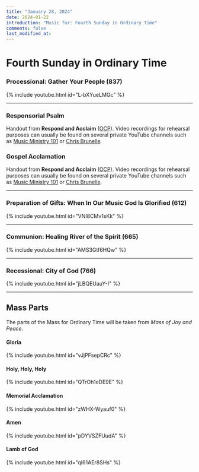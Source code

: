 ```yaml
---
title: "January 28, 2024"
date: 2024-01-22
introduction: "Music for: Fourth Sunday in Ordinary Time"
comments: false
last_modified_at: 
---
```


# Fourth Sunday in Ordinary Time

### Processional: Gather Your People (837)

{% include youtube.html id="L-bXYueLMGc" %} <br>

---

### Responsorial Psalm

Handout from **Respond and Acclaim** ([OCP](https://www.ocp.org/en-us)). Video recordings for rehearsal purposes can usually be found on several private YouTube channels such as [Music Ministry 101](https://www.youtube.com/@MusicMinistry101/videos) or [Chris Brunelle](https://www.youtube.com/@ChrisBrunelle/videos).

### Gospel Acclamation

Handout from **Respond and Acclaim** ([OCP](https://www.ocp.org/en-us)). Video recordings for rehearsal purposes can usually be found on several private YouTube channels such as [Music Ministry 101](https://www.youtube.com/@MusicMinistry101/videos) or [Chris Brunelle](https://www.youtube.com/@ChrisBrunelle/videos).

---

### Preparation of Gifts: When In Our Music God Is Glorified (612)

{% include youtube.html id="VNI8CMv1sKk" %} <br>

---

### Communion: Healing River of the Spirit (665)

{% include youtube.html id="AMS3Gtf6HQw" %} <br>

---

### Recessional: City of God (766)

{% include youtube.html id="jLBQEUauY-I" %} <br>

---

## Mass Parts

The parts of the Mass for Ordinary Time will be taken from *Mass of Joy and Peace*.

#### Gloria

{% include youtube.html id="vJjPFsepCRc" %} <br>


#### Holy, Holy, Holy

{% include youtube.html id="QTrOh1eDE9E" %} <br>


#### Memorial Acclamation

{% include youtube.html id="zWHX-Wyauf0" %} <br>


#### Amen

{% include youtube.html id="pDYVSZFUudA" %} <br>


#### Lamb of God

{% include youtube.html id="qI61AEr8SHs" %}